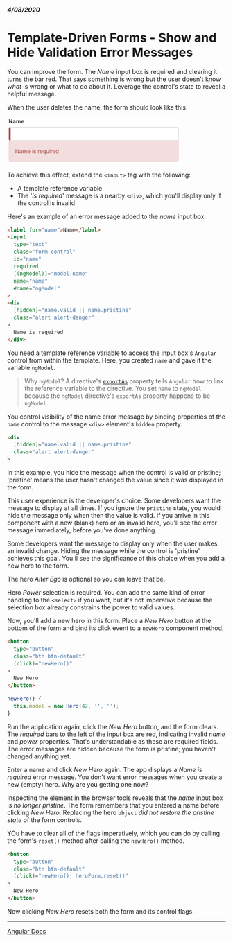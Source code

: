 ##### 4/08/2020
# Template-Driven Forms - Show and Hide Validation Error Messages
You can improve the form.  The _Name_ input box is required and clearing it turns the bar red.  That says something is wrong but the user doesn't know _what_ is wrong or what to do about it.  Leverage the control's state to reveal a helpful message.

When the user deletes the name, the form should look like this:

![Name Required Error](../../../Assets/nameRequiredError.png)

To achieve this effect, extend the `<input>` tag with the following:
  * A template reference variable
  * The '_is required_' message is a nearby `<div>`, which you'll display only if the control is invalid

Here's an example of an error message added to the _name_ input box:

```html
<label for="name">Name</label>
<input
  type="text"
  class="form-control"
  id="name"
  required
  [(ngModel)]="model.name"
  name="name"
  #name="ngModel"
>
<div
  [hidden]="name.valid || name.pristine"
  class="alert alert-danger"
>
  Name is required
</div>
```

You need a template reference variable to access the input box's `Angular` control from within the template. Here, you created `name` and gave it the variable `ngModel`.

  > Why `ngModel`?  A directive's [`exportAs`](https://angular.io/api/core/Directive) property tells `Angular` how to link the reference variable to the directive.  You set `name` to `ngModel` because the `ngModel` directive's `exportAs` property happens to be `ngModel`.

You control visibility of the name error message by binding properties of the `name` control to the message `<div>` element's `hidden` property.

```html
<div
  [hidden]="name.valid || name.pristine"
  class="alert alert-danger"
>
```

In this example, you hide the message when the control is valid or pristine; 'pristine' means the user hasn't changed the value since it was displayed in the form.

This user experience is the developer's choice.  Some developers want the message to display at all times.  If you ignore the `pristine` state, you would hide the message only when then the value is valid.  If you arrive in this component with a new (blank) hero or an invalid hero, you'll see the error message immediately, before you've done anything.

Some developers want the message to display only when the user makes an invalid change.  Hiding the message while the control is 'pristine' achieves this goal.  You'll see the significance of this choice when you add a new hero to the form.

The hero _Alter Ego_ is optional so you can leave that be.

Hero _Power_ selection is required.  You can add the same kind of error handling to the `<select>` if you want, but it's not imperative because the selection box already constrains the power to valid values.

Now, you'll add a new hero in this form.  Place a _New Hero_ button at the bottom of the form and bind its click event to a `newHero` component method.

```html
<button
  type="button"
  class="btn btn-default"
  (click)="newHero()"
>
  New Hero
</button>
```

```ts
newHero() {
  this.model = new Hero(42, '', '');
}
```

Run the application again, click the _New Hero_ button, and the form clears.  The _required_ bars to the left of the input box are red, indicating invalid _name_ and _power_ properties.  That's understandable as these are required fields.  The error messages are hidden because the form is pristine; you haven't changed anything yet.

Enter a name and click _New Hero_ again.  The app displays a _Name is required_ error message.  You don't want error messages when you create a new (empty) hero. Why are you getting one now?

Inspecting the element in the browser tools reveals that the _name_ input box is _no longer pristine_.  The form remembers that you entered a name before clicking _New Hero_.  Replacing the hero `object` _did not restore the pristine state_ of the form controls.

YOu have to clear all of the flags imperatively, which you can do by calling the form's `reset()` method after calling the `newHero()` method.

```html
<button
  type="button"
  class="btn btn-default"
  (click)="newHero(); heroForm.reset()"
>
  New Hero
</button>
```

Now clicking _New Hero_ resets both the form and its control flags.

---

[Angular Docs](https://angular.io/guide/forms#show-and-hide-validation-error-messages)